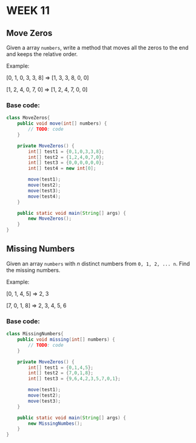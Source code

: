 # WEEK 11

## Move Zeros

Given a array `numbers`, write a method that moves all the zeros to the end and keeps the relative order.

Example:

[0, 1, 0, 3, 3, 8] => [1, 3, 3, 8, 0, 0]

[1, 2, 4, 0, 7, 0] => [1, 2, 4, 7, 0, 0]

### Base code:

```java
class MoveZeros{
    public void move(int[] numbers) {
        // TODO: code
    }

    private MoveZeros() {
        int[] test1 = {0,1,0,3,3,8};
        int[] test2 = {1,2,4,0,7,0};
        int[] test3 = {0,0,0,0,0,0};
        int[] test4 = new int[0];

        move(test1);
        move(test2);
        move(test3);
        move(test4);
    }

    public static void main(String[] args) {
        new MoveZeros();
    }
}
```

## Missing Numbers

Given an array `numbers` with *n* distinct numbers from `0, 1, 2, ... n`. Find the missing numbers.

Example:

[0, 1, 4, 5]  => 2, 3

[7, 0, 1, 8] => 2, 3, 4, 5, 6

### Base code:
```java
class MissingNumbers{
    public void missing(int[] numbers) {
        // TODO: code
    }

    private MoveZeros() {
        int[] test1 = {0,1,4,5};
        int[] test2 = {7,0,1,8};
        int[] test3 = {9,6,4,2,3,5,7,0,1};

        move(test1);
        move(test2);
        move(test3);
    }

    public static void main(String[] args) {
        new MissingNumbes();
    }
}
```